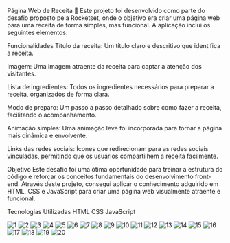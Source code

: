 Página Web de Receita :cake:
Este projeto foi desenvolvido como parte do desafio proposto pela Rocketset, onde o objetivo era criar uma página web para uma receita de forma simples, mas funcional. A aplicação inclui os seguintes elementos:

Funcionalidades
Título da receita: Um título claro e descritivo que identifica a receita.

Imagem: Uma imagem atraente da receita para captar a atenção dos visitantes.

Lista de ingredientes: Todos os ingredientes necessários para preparar a receita, organizados de forma clara.

Modo de preparo: Um passo a passo detalhado sobre como fazer a receita, facilitando o acompanhamento.

Animação simples: Uma animação leve foi incorporada para tornar a página mais dinâmica e envolvente.

Links das redes sociais: Ícones que redirecionam para as redes sociais vinculadas, permitindo que os usuários compartilhem a receita facilmente.

Objetivo
Este desafio foi uma ótima oportunidade para treinar a estrutura do código e reforçar os conceitos fundamentais do desenvolvimento front-end. Através deste projeto, consegui aplicar o conhecimento adquirido em HTML, CSS e JavaScript para criar uma página web visualmente atraente e funcional.

Tecnologias Utilizadas
HTML
CSS
JavaScript

![1](https://github.com/user-attachments/assets/68e158ed-450a-4384-8567-9dac42b9ab83)
![2](https://github.com/user-attachments/assets/76a752a5-c8bb-44f7-94e2-dc1e216b3e12)
![3](https://github.com/user-attachments/assets/855fc5d6-b0c6-4fb3-b6f7-316f892b16f7)
![4](https://github.com/user-attachments/assets/1e6ed0fd-92f2-4470-aeb6-cb7e0c300e34)
![5](https://github.com/user-attachments/assets/6af6082f-1a56-4579-a202-d20df0633493)
![6](https://github.com/user-attachments/assets/2245d63d-65fa-491d-91e8-1e8efcf95c00)
![7](https://github.com/user-attachments/assets/e44c0e85-e1b4-4689-a2e0-d8531288f205)
![8](https://github.com/user-attachments/assets/e8bc26be-846d-4377-8148-047a558bf5fe)
![9](https://github.com/user-attachments/assets/ba2b6b34-6244-4ccd-9081-c273375475a7)
![10](https://github.com/user-attachments/assets/15e693d6-d9b7-4822-ad49-bc4976e7bb38)
![11](https://github.com/user-attachments/assets/24074398-a4f2-40aa-b18e-e6c91ec22fa3)
![12](https://github.com/user-attachments/assets/bae236a0-a4ef-492a-b4f2-7b84564678be)
![13](https://github.com/user-attachments/assets/6316baba-aa61-43d8-a68e-81d46b4b15fb)
![14](https://github.com/user-attachments/assets/71571dc0-1e52-4203-8fd4-f103a6136a28)
![15](https://github.com/user-attachments/assets/fa7bee22-a92b-4cba-a47d-bb59aa477fd5)
![16](https://github.com/user-attachments/assets/236f978c-be36-4340-95b9-c62527d0a85b)
![17](https://github.com/user-attachments/assets/ef9565ae-d964-41c9-b24e-7d2c2d10c1fc)
![18](https://github.com/user-attachments/assets/2e2db391-16c2-46d9-b841-4042078bc5e8)
![19](https://github.com/user-attachments/assets/8d8304dd-ae6d-4c9f-83b6-2ba4a7c3892e)
![20](https://github.com/user-attachments/assets/07b19ad1-a6ed-41e8-a0e4-d998a276b97b)
